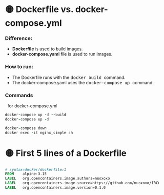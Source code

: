 # :yellow_circle: Dockerfile vs. docker-compose.yml
### Difference:
- __Dockerfile__ is used to build images.
- __docker-compose.yaml__ file is used to run images. 
### How to run:
- The Dockerfile runs with the <kbd> docker build </kbd> command.
- The docker-compose.yaml uses the <kbd> docker-compose up </kbd> command.
### Commands 
&nbsp;&nbsp;for docker-compose.yml 
```j
docker-compose up -d --build
docker-compose up -d

docker-compose down
docker exec -it nginx_simple sh
```
# :yellow_circle: First 5 lines of a Dockerfile 
```dockerfile
# syntax=docker/dockerfile:1
FROM    alpine:3.15
LABEL   org.opencontainers.image.authors=nuoxoxo
LABEL   org.opencontainers.image.source=https://github.com/nuoxoxo/IRCCI
LABEL   org.opencontainers.image.version=0.1.0
```
